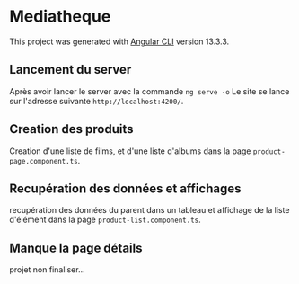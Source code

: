 # Mediatheque

This project was generated with [Angular CLI](https://github.com/angular/angular-cli) version 13.3.3.

## Lancement du server

 Après avoir lancer le server avec la commande `ng serve -o` Le site se lance sur l'adresse suivante `http://localhost:4200/`.

## Creation des produits 

Creation d'une liste de films, et d'une liste d'albums
dans la page `product-page.component.ts`.


## Recupération des données et affichages
recupération des données du parent dans un tableau et affichage de la liste d'élément dans la page `product-list.component.ts`.

## Manque la page détails
projet non finaliser...